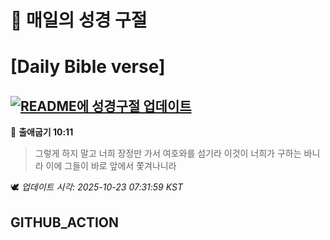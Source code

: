 # 🙏 매일의 성경 구절
# [Daily Bible verse]
## [![README에 성경구절 업데이트](https://github.com/DONGSUKA/first_test/actions/workflows/update-readme-bible.yml/badge.svg)](https://github.com/DONGSUKA/first_test/actions/workflows/update-readme-bible.yml)
<!-- START_BIBLE_VERSE -->
📖 **출애굽기 10:11**
> 그렇게 하지 말고 너희 장정만 가서 여호와를 섬기라 이것이 너희가 구하는 바니라 이에 그들이 바로 앞에서 쫓겨나니라

🕊️ _업데이트 시각: 2025-10-23 07:31:59 KST_
  <!-- END_BIBLE_VERSE -->
## GITHUB_ACTION
